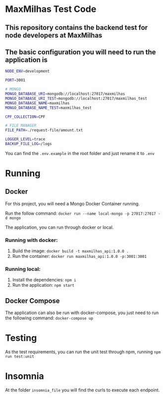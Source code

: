
# MaxMilhas Test Code

## This repository contains the backend test for node developers at MaxMilhas

## The basic configuration you will need to run the application is

```sh
NODE_ENV=development

PORT=3001

# MONGO
MONGO_DATABASE_URI=mongodb://localhost:27017/maxmilhas
MONGO_DATABASE_URI_TEST=mongodb://localhost:27017/maxmilhas_test
MONGO_DATABASE_NAME=maxmilhas
MONGO_DATABASE_NAME_TEST=maxmilhas_test

CPF_COLLECTION=CPF

# FILE MANAGER
FILE_PATH=./request-file/amount.txt

LOGGER_LEVEL=trace
BACKUP_FILE_LOG=/logs

```

You can find the `.env.example` in the root folder and just rename it to `.env`

# Running

## Docker

For this project, you will need a Mongo Docker Container running.

Run the follow command: `docker run --name local-mongo -p 27017:27017 -d mongo`

The application, you can run through docker or local.

### Running with docker:
1. Build the image: `docker build -t maxmilhas_api:1.0.0 .`
2. Run the container: `docker run maxmilhas_api:1.0.0 -p:3001:3001`

### Running local:
1. Install the dependencies: `npm i`
2. Run the application: `npm start`

## Docker Compose

The application can also be run with docker-compose, you just need to run the following command: `docker-compose up`

# Testing

As the test requirements, you can run the unit test through npm, running `npm run test:unit`

# Insomnia

At the folder `insomnia_file` you will find the curls to execute each endpoint.